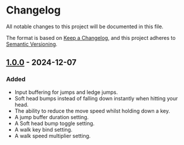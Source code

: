 # Changelog

All notable changes to this project will be documented in this file.

The format is based on [Keep a Changelog](https://keepachangelog.com/en/1.1.0/),
and this project adheres to [Semantic Versioning](https://semver.org/spec/v2.0.0.html).

## [1.0.0] - 2024-12-07

### Added

- Input buffering for jumps and ledge jumps.
- Soft head bumps instead of falling down instantly when hitting your head.
- The ability to reduce the move speed whilst holding down a key.
- A jump buffer duration setting.
- A Soft head bump toggle setting.
- A walk key bind setting.
- A walk speed multiplier setting.

[unreleased]: https://github.com/Nestorboy/ATLYSS-ControlTweaks/compare/v1.0.0...HEAD
[1.0.0]: https://github.com/Nestorboy/ATLYSS-ControlTweaks/releases/tag/v1.0.0